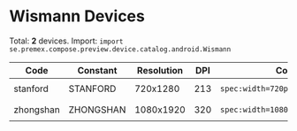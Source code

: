 # Wismann Devices

Total: **2** devices. Import: `import se.premex.compose.preview.device.catalog.android.Wismann`

| Code | Constant | Resolution | DPI | Compose Spec | Preview Usage |
|------|----------|------------|-----|-------------|---------------|
| stanford | STANFORD | 720x1280 | 213 | `spec:width=720px,height=1280px,dpi=213` | `@Preview(device = Wismann.STANFORD)` |
| zhongshan | ZHONGSHAN | 1080x1920 | 320 | `spec:width=1080px,height=1920px,dpi=320` | `@Preview(device = Wismann.ZHONGSHAN)` |

<!-- Generated automatically. Do not edit manually. -->

